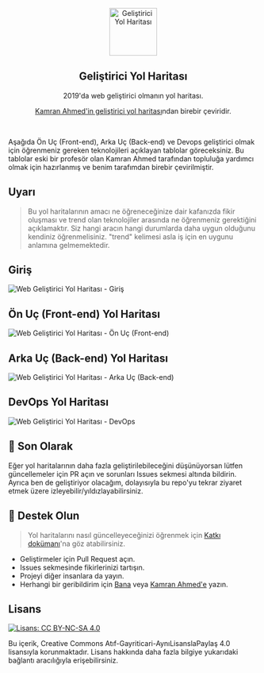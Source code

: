 <p align="center">
  <a href="http://github.com/AtakanErmis/gelistirici-yol-haritasi">
    <img src="https://i.imgur.com/Uid1O3A.png" alt="Geliştirici Yol Haritası" width="96" height="96">
  </a>
  <h2 align="center">Geliştirici Yol Haritası</h2>
  <p align="center">2019'da web geliştirici olmanın yol haritası.</p>
  <p align="center"><a href="https://github.com/kamranahmedse/developer-roadmap">Kamran Ahmed'in geliştirici yol haritası</a>ndan birebir çeviridir.</p>
  <br>
</p>

Aşağıda Ön Uç (Front-end), Arka Uç (Back-end) ve Devops geliştirici olmak için öğrenmeniz gereken teknolojileri açıklayan tablolar göreceksiniz. Bu tablolar eski bir profesör olan Kamran Ahmed tarafından topluluğa yardımcı olmak için hazırlanmış ve benim tarafımdan birebir çevirilmiştir.

## Uyarı
> Bu yol haritalarının amacı ne öğreneceğinize dair kafanızda fikir oluşması ve trend olan teknolojiler arasında ne öğrenmeniz gerektiğini açıklamaktır. Siz hangi aracın hangi durumlarda daha uygun olduğunu kendiniz öğrenmelisiniz. "trend" kelimesi asla iş için en uygunu anlamına gelmemektedir.

## Giriş

![Web Geliştirici Yol Haritası - Giriş](./images/intro.png)

## Ön Uç (Front-end) Yol Haritası

![Web Geliştirici Yol Haritası - Ön Uç (Front-end)](./images/frontend.png)

## Arka Uç (Back-end) Yol Haritası

![Web Geliştirici Yol Haritası - Arka Uç (Back-end)](./images/backend.png)

## DevOps Yol Haritası

![Web Geliştirici Yol Haritası - DevOps](./images/devops.png)

## 🚦 Son Olarak

Eğer yol haritalarının daha fazla geliştirilebileceğini düşünüyorsan lütfen güncellemeler için PR açın ve sorunları Issues sekmesi altında bildirin. Ayrıca ben de geliştiriyor olacağım, dolayısıyla bu repo'yu tekrar ziyaret etmek üzere izleyebilir/yıldızlayabilirsiniz.

## 🙌 Destek Olun

> Yol haritalarını nasıl güncelleyeceğinizi öğrenmek için [Katkı dokümanı](./contributing.md)'na göz atabilirsiniz.

- Geliştirmeler için Pull Request açın.
- Issues sekmesinde fikirlerinizi tartışın.
- Projeyi diğer insanlara da yayın.
- Herhangi bir geribildirim için [Bana](https://twitter.com/kamranahmedse) veya [Kamran Ahmed'e](https://twitter.com/kamranahmedse) yazın.

## Lisans

[![Lisans: CC BY-NC-SA 4.0](https://img.shields.io/badge/License-CC%20BY--NC--SA%204.0-lightgrey.svg)](https://creativecommons.org/licenses/by-nc-sa/4.0/)

Bu içerik, Creative Commons Atıf-Gayriticari-AynıLisanslaPaylaş 4.0 lisansıyla korunmaktadır. Lisans hakkında daha fazla bilgiye yukarıdaki bağlantı aracılığıyla erişebilirsiniz.